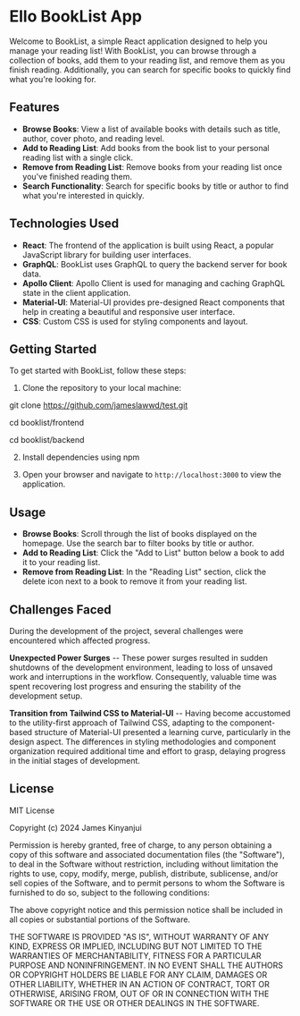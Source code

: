 #  Ello BookList App

Welcome to BookList, a simple React application designed to help you manage your reading list! With BookList, you can browse through a collection of books, add them to your reading list, and remove them as you finish reading. Additionally, you can search for specific books to quickly find what you're looking for.

## Features

- **Browse Books**: View a list of available books with details such as title, author, cover photo, and reading level.
- **Add to Reading List**: Add books from the book list to your personal reading list with a single click.
- **Remove from Reading List**: Remove books from your reading list once you've finished reading them.
- **Search Functionality**: Search for specific books by title or author to find what you're interested in quickly.

## Technologies Used

- **React**: The frontend of the application is built using React, a popular JavaScript library for building user interfaces.
- **GraphQL**: BookList uses GraphQL to query the backend server for book data.
- **Apollo Client**: Apollo Client is used for managing and caching GraphQL state in the client application.
- **Material-UI**: Material-UI provides pre-designed React components that help in creating a beautiful and responsive user interface.
- **CSS**: Custom CSS is used for styling components and layout.

## Getting Started

To get started with BookList, follow these steps:

1. Clone the repository to your local machine:

git clone https://github.com/jameslawwd/test.git

  cd booklist/frontend

  cd booklist/backend


2. Install dependencies using npm 


4. Open your browser and navigate to `http://localhost:3000` to view the application.

## Usage

- **Browse Books**: Scroll through the list of books displayed on the homepage. Use the search bar to filter books by title or author.
- **Add to Reading List**: Click the "Add to List" button below a book to add it to your reading list.
- **Remove from Reading List**: In the "Reading List" section, click the delete icon next to a book to remove it from your reading list.


## Challenges Faced 

During the development of the project, several challenges were encountered which affected progress. 

 **Unexpected Power Surges** -- These power surges resulted in sudden shutdowns of the development environment, leading to loss of unsaved work and interruptions in the workflow. Consequently, valuable time was spent recovering lost progress and ensuring the stability of the development setup.


 **Transition from Tailwind CSS to Material-UI** -- Having become accustomed to the utility-first approach of Tailwind CSS, adapting to the component-based structure of Material-UI presented a learning curve, particularly in the design aspect. The differences in styling methodologies and component organization required additional time and effort to grasp, delaying progress in the initial stages of development.

## License

MIT License

Copyright (c) 2024 James Kinyanjui

Permission is hereby granted, free of charge, to any person obtaining a copy
of this software and associated documentation files (the "Software"), to deal
in the Software without restriction, including without limitation the rights
to use, copy, modify, merge, publish, distribute, sublicense, and/or sell
copies of the Software, and to permit persons to whom the Software is
furnished to do so, subject to the following conditions:

The above copyright notice and this permission notice shall be included in all
copies or substantial portions of the Software.

THE SOFTWARE IS PROVIDED "AS IS", WITHOUT WARRANTY OF ANY KIND, EXPRESS OR
IMPLIED, INCLUDING BUT NOT LIMITED TO THE WARRANTIES OF MERCHANTABILITY,
FITNESS FOR A PARTICULAR PURPOSE AND NONINFRINGEMENT. IN NO EVENT SHALL THE
AUTHORS OR COPYRIGHT HOLDERS BE LIABLE FOR ANY CLAIM, DAMAGES OR OTHER
LIABILITY, WHETHER IN AN ACTION OF CONTRACT, TORT OR OTHERWISE, ARISING FROM,
OUT OF OR IN CONNECTION WITH THE SOFTWARE OR THE USE OR OTHER DEALINGS IN THE
SOFTWARE.





